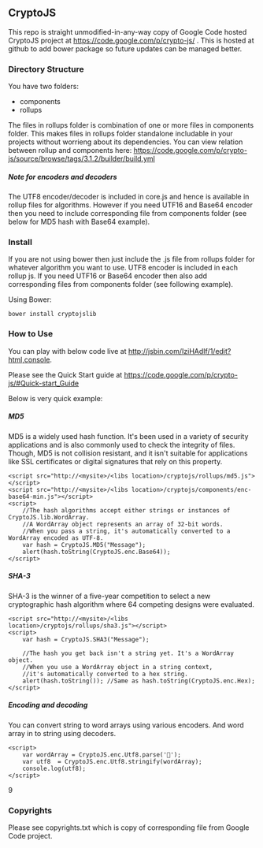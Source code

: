 ﻿CryptoJS
--------

This repo is straight unmodified-in-any-way copy of Google Code hosted CryptoJS project at https://code.google.com/p/crypto-js/ . This is hosted at github to add bower package so future updates can be managed better.

### Directory Structure
You have two folders:
* components
* rollups

The files in rollups folder is combination of one or more files in components folder. This makes files in rollups folder standalone includable in your projects without worrieng about its dependencies. You can view relation between rollup and components here: https://code.google.com/p/crypto-js/source/browse/tags/3.1.2/builder/build.yml

##### Note for encoders and decoders
The UTF8 encoder/decoder is included in core.js and hence is available in rollup files for algorithms. However if you need UTF16 and Base64 encoder then you need to include corresponding file from components folder (see below for MD5 hash with Base64 example).


### Install

If you are not using bower then just include the .js file from rollups folder for whatever algorithm you want to use. UTF8 encoder is included in each rollup js. If you need UTF16 or Base64 encoder then also add corresponding files from components folder (see following example).

Using Bower:

```
bower install cryptojslib
```

### How to Use

You can play with below code live at http://jsbin.com/IziHAdIf/1/edit?html,console.

Please see the Quick Start guide at https://code.google.com/p/crypto-js/#Quick-start_Guide

Below is very quick example:

##### MD5
MD5 is a widely used hash function. It's been used in a variety of security applications and is also commonly used to check the integrity of files. Though, MD5 is not collision resistant, and it isn't suitable for applications like SSL certificates or digital signatures that rely on this property.

```
<script src="http://<mysite>/<libs location>/cryptojs/rollups/md5.js"></script>
<script src="http://<mysite>/<libs location>/cryptojs/components/enc-base64-min.js"></script>
<script>
	//The hash algorithms accept either strings or instances of CryptoJS.lib.WordArray. 
	//A WordArray object represents an array of 32-bit words. 
	//When you pass a string, it's automatically converted to a WordArray encoded as UTF-8.
    var hash = CryptoJS.MD5("Message");
	alert(hash.toString(CryptoJS.enc.Base64));
</script>
```

##### SHA-3
SHA-3 is the winner of a five-year competition to select a new cryptographic hash algorithm where 64 competing designs were evaluated.

```
<script src="http://<mysite>/<libs location>/cryptojs/rollups/sha3.js"></script>
<script>
    var hash = CryptoJS.SHA3("Message");
	
	//The hash you get back isn't a string yet. It's a WordArray object. 
	//When you use a WordArray object in a string context, 
	//it's automatically converted to a hex string.	
	alert(hash.toString()); //Same as hash.toString(CryptoJS.enc.Hex);
</script>
```

##### Encoding and decoding
You can convert string to word arrays using various encoders. And word array in to string using decoders.

```
<script>
    var wordArray = CryptoJS.enc.Utf8.parse('𤭢');
    var utf8  = CryptoJS.enc.Utf8.stringify(wordArray);
    console.log(utf8);
</script>	
```
9

### Copyrights
Please see copyrights.txt which is copy of corresponding file from Google Code project.
